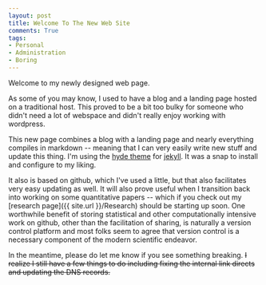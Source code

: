 ```yaml
---
layout: post
title: Welcome To The New Web Site
comments: True
tags: 
- Personal
- Administration
- Boring
---
```


Welcome to my newly designed web page. 

As some of you may know, I used to have a blog and a landing page hosted on a traditional host. This proved to be a bit too bulky for someone who didn't need a lot of webspace and didn't really enjoy working with wordpress.

This new page combines a blog with a landing page and nearly everything compiles in markdown -- meaning that I can very easily write new stuff and update this thing. I'm using the [hyde theme](https://github.com/poole/hyde) for [jekyll](http://jekyllrb.com/). It was a snap to install and configure to my liking.

It also is based on github, which I've used a little, but that also facilitates very easy updating as well. It will also prove useful when I transition back into working on some quantitative papers -- which if you check out my [research page]({{ site.url }}/Research) should be starting up soon. One worthwhile benefit of storing statistical and other computationally intensive work on github, other than the facilitation of sharing, is naturally a version control platform and most folks seem to agree that version control is a necessary component of the modern scientific endeavor.

In the meantime, please do let me know if you see something breaking. ~~I realize I still have a few things to do including fixing the internal link directs and updating the DNS records.~~